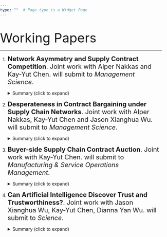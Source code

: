 ```yaml
---
type: ""  # Page type is a Widget Page
---
```

<div class="article-container pt-3"><h1></h1>
<div class=article-metadata></div>
</div>

<style>
html, body {
                margin: 0;
                padding: 0;
         }
  
he {
  font-size: 40px;
}

se {
  font-size: 20px;
}

pa {
  font-size: 5px;
}


</style>

<div class=article-container><div class=article-style>

<he>Working Papers</he>
  
<hr>

<ol><li><se><strong>Network Asymmetry and Supply Contract Competition</strong>. Joint work with Alper Nakkas and Kay-Yut Chen. will submit to <em>Management Science</em>.</se>
  
<pa><details class=abstract><summary markdown=span>Summary (click to expand)</summary>
We build a game-theoretic model to examine supply contract negotiations under competition when retailers have asymmetric supplier bases. We represent the asymmetric supplier bases with a two-retailer-two-supplier network in which one retailer has access to both suppliers and other retailer has access to only one supplier. The retailers first negotiate supply contracts with their suppliers to gain exclusive selling rights and then the retailers who manage to secure a contract with a supplier choose their market prices. The asymmetric structure of supply network together with retailer level competition dynamics determine the contract bargaining incentives of retailers and suppliers. We find that supply chain network asymmetry can lead to a retail monopoly when the suppliers' products are sufficiently substitutable. Further, if the substitutability level continues to rise, the retailer with larger supplier base gain benefits in contract agreement through negotiations. We also show that total industry profits can be higher under asymmetric network structure as compared to that under complete network structure. Overall, our research suggests that the supply chain network structure can fundamentally impact firms' contracting behaviors, and thus, needs to be considered to better reflect the reality of contractual negotiation under competition.</details></pa></li></ol>

<ol start=2><li><se><strong>Desperateness in Contract Bargaining under Supply Chain Networks</strong>. Joint work with Alper Nakkas, Kay-Yut Chen and Jason Xianghua Wu. will submit to <em>Management Science</em>.</se>

<pa><details class=abstract><summary markdown=span>Summary (click to expand)</summary>
This paper theoretically and behaviorally studies contract bargaining in two-sided supply chain networks where retailers on the demand side purchase products from suppliers on the supply side. The retailers may have heterogeneous market valuations on the products ordered from the supply partner. In such a supply chain network, a retailer and a supplier must have a business relationship or "link" to bargain and trade with each other. However, a firm on one side of the supply chain network might not have a business relationship with every firm on the other side. Our experimental data suggest systematic deviations from the theoretical benchmark and reveal behavioral regularities on contracting behaviors. In particular, we show that players who link with more (or less) potential partners and/or who have more (or less) perceived values tend to earn more (or less) than expectation in games. We develop a new behavioral theory, referred to as <em>desperateness theory</em>, which explains and predicts the contract bargaining behaviors in two-sided supply chain networks. We demonstrate that firm(s) who link with less potential partner or who have less perceived values in the networks are more desperate of making contract agreement, and thus need to "sacrifice" part of the contract bargaining payoffs when bargaining with the corresponding "advantageous" firm(s). We also find evidence that the higher the total desperateness within the supply chain network, the lower the total supply chain profit.</details></pa></li></ol>

<ol start=3><li><se><strong>Buyer-side Supply Chain Contract Auction</strong>. Joint work with Kay-Yut Chen. will submit to <em>Manufacturing & Service Operations Management</em>.</se>

<pa><details class=abstract><summary markdown=span>Summary (click to expand)</summary>
This paper studies a sales problem with one supplier and multiple potential retailers who face demand uncertainty and hold private information on their own processing costs. To find the most efficient retailer, the supplier first designs a simple supply contract that specifies a wholesale price of each possible selling product (or a fixed payment), and then invites the retailers to bid on the fixed payment (or the wholesale price). We name them Bid-on-F and Bid-on-W auction respectively. The winning retailer is the one who offers the highest bid in a sealed bid auction and can decide the purchase quantity before the demand uncertainty is resolved. We theoretically and behaviorally study and compare the Bid-on-F and Bid-on-W auction mechanisms. Our experimental data suggest systematic deviations from the theoretical benchmark and reveal behavioral regularities under each auction. In particular, under Bid-on-F auction (or Bid-on-W auction), suppliers set wholesale prices (or fixed fee) much higher (or lower) than what Bayesian-Nash equilibrium predicts. We also find that the winning retailers in both auction mechanisms order much more than the theoretical prediction, which breaks the well-known ``pull-to-center" effect shown in numerous newsvendor experiments. Motivated by these observations, we develop a behavioral model that incorporates bounded rationality and prospect theory. Empirical analysis indicates that our model provides a compelling explanation of the behavior observed in the data. Overall, this study provides implication on the design of the contract auction mechanism from supplier's perspective in decentralized supply chain structures.</details></pa></li></ol>

<ol start=4><li><se><strong>Can Artificial Intelligence Discover Trust and Trustworthiness?</strong>. Joint work with Jason Xianghua Wu, Kay-Yut Chen, Dianna Yan Wu. will submit to <em>Science</em>.</se>

<pa><details class=abstract><summary markdown=span>Summary (click to expand)</summary>
We develop deep neural network-based artificial intelligent (AI) agents to play the trust game, a simple economics scenario popular in the literature, to study trust and trustworthiness behaviors in human subjects. We establish that trust and trustworthiness behaviors, defined by the trust game, can be discovered by, and emerged from, self-learning processes of these artificial intelligence agents, under the right conditions. The training process involved no data that contains any information about trust, nor specific assumptions about trusts built into the process. Hence, we show that artificial intelligent agents can discover trust and trustworthiness behaviors by pure interacting and learning with one another. We also identify conditions, including caring about the future, have access to records of past actions and stable training partners, that enable trust and trustworthiness to emerge.</details></pa></li></ol><br>

<p></p></div></div></article>

